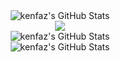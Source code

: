 
<div align="center"> 
<img src="https://streak-stats.demolab.com?user=kenfaz&theme=gotham&hide_border=true" alt="kenfaz's GitHub Stats" /><br>
</div>
<div align="center">
  <img src="https://metrics.lecoq.io/kenfaz?template=classic&isocalendar=1&activity=1&achievements=1&steam=1&music=1&base=header%2C%20activity%2C%20community%2C%20repositories%2C%20metadata&base.indepth=false&base.hireable=false&base.skip=false&isocalendar=false&isocalendar.duration=full-year&achievements=false&achievements.threshold=C&achievements.secrets=true&achievements.display=detailed&achievements.limit=0&activity=false&activity.limit=5&activity.load=300&activity.days=14&activity.visibility=all&activity.timestamps=false&activity.filter=all&music=false&music.provider=spotify&music.user=0xd4c&music.mode=playlist&music.playlist=https%3A%2F%2Fopen.spotify.com%2Fplaylist%2F28XHQNff5m2R7v9XX2s5E5%3Fsi%3D3a27ada5a61e4d4e&music.limit=4&music.played.at=false&music.time.range=short&music.top.type=tracks&steam=false&steam.sections=player%2C%20most-played%2C%20recently-played&steam.user=https%3A%2F%2Fsteamcommunity.com%2Fid%2F0xd4c%2F&steam.games.limit=1&steam.recent.games.limit=1&steam.achievements.limit=2&steam.playtime.threshold=2&config.timezone=Asia%2FShanghai" /><br>
</div>

<div align="center">
<img src="https://github-readme-stats.vercel.app/api?username=kenfaz&theme=gotham&show_icons=true&hide_border=true&count_private=true" alt="kenfaz's GitHub Stats" /><br>
<img src="https://github-readme-stats.vercel.app/api/top-langs/?username=kenfaz&theme=gotham&show_icons=true&hide_border=true&layout=compact" alt="kenfaz's GitHub Stats" />
  </div>



